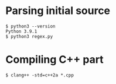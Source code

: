 # Parsing initial source
```
$ python3 --version
Python 3.9.1
$ python3 regex.py
```
# Compiling C++ part
```
$ clang++ -std=c++2a *.cpp
```
